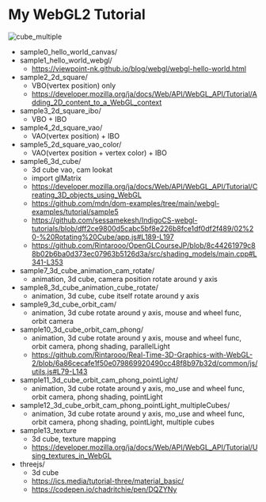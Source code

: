 # My WebGL2 Tutorial

![cube_multiple](https://github.com/Rintarooo/my_webgl_tutorial/assets/51239551/f03ccd30-c455-4e48-a758-1e12e94b88e7)

* sample0_hello_world_canvas/
* sample1_hello_world_webgl/
    * https://viewpoint-nk.github.io/blog/webgl/webgl-hello-world.html
* sample2_2d_square/
    * VBO(vertex position) only
    * https://developer.mozilla.org/ja/docs/Web/API/WebGL_API/Tutorial/Adding_2D_content_to_a_WebGL_context
* sample3_2d_square_ibo/
    * VBO + IBO
* sample4_2d_square_vao/
    * VAO(vertex position) + IBO
* sample5_2d_square_vao_color/
    * VAO(vertex position + vertex color) + IBO
* sample6_3d_cube/
    * 3d cube vao, cam lookat
    * import glMatrix
    * https://developer.mozilla.org/ja/docs/Web/API/WebGL_API/Tutorial/Creating_3D_objects_using_WebGL
    * https://github.com/mdn/dom-examples/tree/main/webgl-examples/tutorial/sample5
    * https://github.com/sessamekesh/IndigoCS-webgl-tutorials/blob/dff2ce9800d5cabc5bf8e226b8fce1df0df2f489/02%20-%20Rotating%20Cube/app.js#L189-L197
    * https://github.com/Rintarooo/OpenGLCourseJP/blob/8c44261979c88b02b6ba0d373ec07963b5126d3a/src/shading_models/main.cpp#L341-L353
* sample7_3d_cube_animation_cam_rotate/
    * animation, 3d cube, camera position rotate around y axis
* sample8_3d_cube_animation_cube_rotate/
    * animation, 3d cube, cube itself rotate around y axis
* sample9_3d_cube_orbit_cam/
    * animation, 3d cube rotate around y axis, mouse and wheel func, orbit camera
* sample10_3d_cube_orbit_cam_phong/
    * animation, 3d cube rotate around y axis, mouse and wheel func, orbit camera, phong shading, parallelLight
    * https://github.com/Rintarooo/Real-Time-3D-Graphics-with-WebGL-2/blob/6a86cecafe1f50e079869920490cc48f8b97b32d/common/js/utils.js#L79-L143
* sample11_3d_cube_orbit_cam_phong_pointLight/
    * animation, 3d cube rotate around y axis, mo_use and wheel func, orbit camera, phong shading, pointLight
* sample12_3d_cube_orbit_cam_phong_pointLight_multipleCubes/
    * animation, 3d cube rotate around y axis, mo_use and wheel func, orbit camera, phong shading, pointLight, multiple cubes
* sample13_texture
    * 3d cube, texture mapping
    * https://developer.mozilla.org/ja/docs/Web/API/WebGL_API/Tutorial/Using_textures_in_WebGL
* threejs/
    * 3d cube
    * https://ics.media/tutorial-three/material_basic/
    * https://codepen.io/chadritchie/pen/DQZYNy

